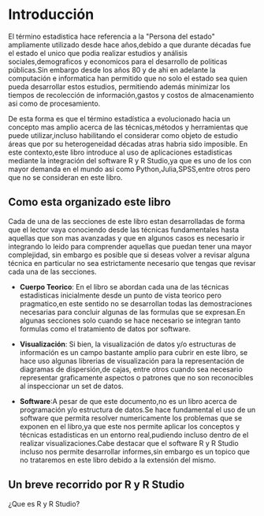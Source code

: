 # Introducción


El término estadistica hace referencia a la "Persona del estado" ampliamente 
utilizado desde hace años,debido a que durante décadas fue el estado el unico que
podia realizar estudios y análisis sociales,demograficos y economicos para el desarrollo
de politicas públicas.Sin embargo desde los años 80 y de ahi en adelante la computación
e informatica han permitido que no solo el estado sea quien pueda desarrollar estos estudios,
permitiendo además minimizar los tiempos de recolección de información,gastos y costos de almacenamiento
asi como de procesamiento.

De esta forma es que el término estadística a evolucionado hacia un concepto mas amplio
acerca de las técnicas,métodos y herramientas que puede utilizar,incluso habilitando el 
considerar como objeto de estudio áreas que por su heterogeneidad décadas atras habria sido imposible.
En este contexto,este libro introduce al uso de aplicaciones estadisticas mediante la integración
del software R y R Studio,ya que es uno de los con mayor demanda en el mundo asi como Python,Julia,SPSS,entre otros
pero que no se consideran en este libro. 



## Como esta organizado este libro

Cada de una de las secciones de este libro estan desarrolladas de forma que el lector vaya
conociendo desde las técnicas fundamentales hasta aquellas que son mas avanzadas y que en algunos casos
es necesario ir integrando lo leido para comprender aquellas que puedan tener una mayor complejidad,
sin embargo es posible que si deseas volver a revisar alguna técnica en particular no sea estrictamente
necesario que tengas que revisar cada una de las secciones.

* __Cuerpo Teorico__: En el libro se abordan cada una de las técnicas estadisticas inicialmente desde un punto de vista teorico 
pero pragmatico,en este sentido no se desarrollan todas las demostraciones necesarias para concluir algunas de las formulas
que se expresan.En algunas secciones solo cuando se hace necesario se integran tanto formulas como el tratamiento de datos por software.

* __Visualización__: Si bien, la visualización de datos y/o estructuras de información es un campo bastante amplio para cubrir en este
libro, se hace uso algunas librerias de visualización para la representación de diagramas de dispersión,de cajas, entre otros
cuando sea necesario representar graficamente aspectos o patrones que no son reconocibles al inspeccionar un set de datos. 

* __Software__:A pesar de que este documento,no es un libro acerca de programación y/o estructura de datos.Se hace fundamental
el uso de un software que permita resolver numericamente los problemas que se exponen en el libro,ya que este nos permite aplicar
los conceptos y técnicas estadisticas en un entorno real,pudiendo incluso dentro de el realizar visualizaciones.Cabe destacar que el software R y R Studio incluso nos permite desarrollar informes,sin embargo es un topico que no trataremos en este libro debido a la extensión del mismo.




## Un breve recorrido por R y R Studio

¿Que es R y R Studio?
